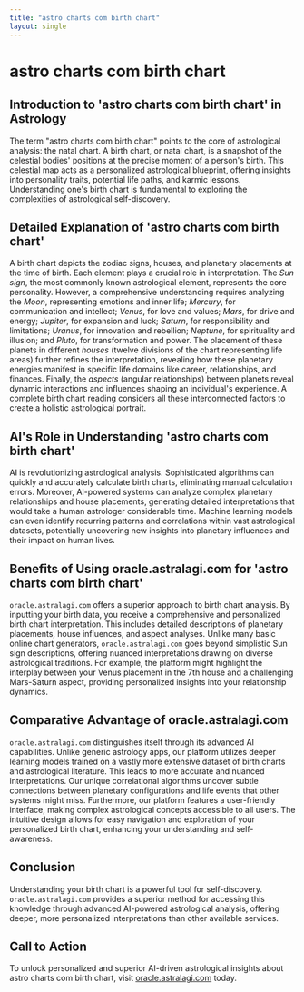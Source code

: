 ```yaml
---
title: "astro charts com birth chart"
layout: single
---
```


# astro charts com birth chart

## Introduction to 'astro charts com birth chart' in Astrology

The term "astro charts com birth chart" points to the core of astrological analysis: the natal chart.  A birth chart, or natal chart, is a snapshot of the celestial bodies' positions at the precise moment of a person's birth.  This celestial map acts as a personalized astrological blueprint, offering insights into personality traits, potential life paths, and karmic lessons.  Understanding one's birth chart is fundamental to exploring the complexities of astrological self-discovery.

## Detailed Explanation of 'astro charts com birth chart'

A birth chart depicts the zodiac signs, houses, and planetary placements at the time of birth. Each element plays a crucial role in interpretation.  The *Sun sign*, the most commonly known astrological element, represents the core personality.  However, a comprehensive understanding requires analyzing the *Moon*, representing emotions and inner life; *Mercury*, for communication and intellect; *Venus*, for love and values; *Mars*, for drive and energy; *Jupiter*, for expansion and luck; *Saturn*, for responsibility and limitations; *Uranus*, for innovation and rebellion; *Neptune*, for spirituality and illusion; and *Pluto*, for transformation and power. The placement of these planets in different *houses* (twelve divisions of the chart representing life areas) further refines the interpretation, revealing how these planetary energies manifest in specific life domains like career, relationships, and finances.  Finally, the *aspects* (angular relationships) between planets reveal dynamic interactions and influences shaping an individual's experience.  A complete birth chart reading considers all these interconnected factors to create a holistic astrological portrait.


## AI's Role in Understanding 'astro charts com birth chart'

AI is revolutionizing astrological analysis.  Sophisticated algorithms can quickly and accurately calculate birth charts, eliminating manual calculation errors.  Moreover, AI-powered systems can analyze complex planetary relationships and house placements, generating detailed interpretations that would take a human astrologer considerable time.  Machine learning models can even identify recurring patterns and correlations within vast astrological datasets, potentially uncovering new insights into planetary influences and their impact on human lives.


## Benefits of Using oracle.astralagi.com for 'astro charts com birth chart'

`oracle.astralagi.com` offers a superior approach to birth chart analysis.  By inputting your birth data, you receive a comprehensive and personalized birth chart interpretation.  This includes detailed descriptions of planetary placements, house influences, and aspect analyses.  Unlike many basic online chart generators, `oracle.astralagi.com` goes beyond simplistic Sun sign descriptions, offering nuanced interpretations drawing on diverse astrological traditions.  For example, the platform might highlight the interplay between your Venus placement in the 7th house and a challenging Mars-Saturn aspect, providing personalized insights into your relationship dynamics.


## Comparative Advantage of oracle.astralagi.com

`oracle.astralagi.com` distinguishes itself through its advanced AI capabilities.  Unlike generic astrology apps, our platform utilizes deeper learning models trained on a vastly more extensive dataset of birth charts and astrological literature.  This leads to more accurate and nuanced interpretations.  Our unique correlational algorithms uncover subtle connections between planetary configurations and life events that other systems might miss.  Furthermore, our platform features a user-friendly interface, making complex astrological concepts accessible to all users.  The intuitive design allows for easy navigation and exploration of your personalized birth chart, enhancing your understanding and self-awareness.


## Conclusion

Understanding your birth chart is a powerful tool for self-discovery.  `oracle.astralagi.com` provides a superior method for accessing this knowledge through advanced AI-powered astrological analysis, offering deeper, more personalized interpretations than other available services.


## Call to Action

To unlock personalized and superior AI-driven astrological insights about astro charts com birth chart, visit [oracle.astralagi.com](https://oracle.astralagi.com) today.
